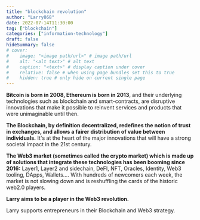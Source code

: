 ```yaml
---
title: "blockchain revolution"
author: "Larry868"
date: 2022-07-14T11:30:00
tag: ["blockchain"]
categories: ["information-technology"]
draft: false
hideSummary: false
# cover:
#    image: "<image path/url>" # image path/url
#    alt: "<alt text>" # alt text
#    caption: "<text>" # display caption under cover
#    relative: false # when using page bundles set this to true
#    hidden: true # only hide on current single page
---
```


**Bitcoin is born in 2008, Ethereum is born in 2013**, and their underlying technologies such as blockchain and smart-contracts, are disruptive innovations that make it possible to reinvent services and products that were unimaginable until then.

**The Blockchain, by definition decentralized, redefines the notion of trust in exchanges, and allows a fairer distribution of value between individuals.** It's at the heart of the major innovations that will have a strong societal impact in the 21st century.

**The Web3 market (sometimes called the crypto market) which is made up of solutions that integrate these technologies has been booming since 2016:** Layer1, Layer2 and sidechain, DeFI, NFT, Oracles, Identity, Web3 tooling, DApps, Wallets…. With hundreds of newcomers each week, the market is not slowing down and is reshuffling the cards of the historic web2.0 players.

**Larry aims to be a player in the Web3 revolution.**

Larry supports entrepreneurs in their Blockchain and Web3 strategy.
